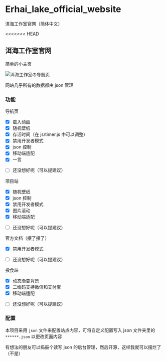 # Erhai_lake_official_website

洱海工作室官网（简体中文）

<<<<<<< HEAD
<p><strong><h2>洱海工作室官网</h2></strong>简单的小主页</p>

![洱海工作室の导航页](https://erhai-lake.github.io/Erhai_lake_official_website/)

网站几乎所有的数据都由 json 管理

### 功能

导航页

- [x] 载入动画
- [x] 随机壁纸
- [x] 存活时间（在 js/timer.js 中可以调整）
- [x] 禁用开发者模式
- [x] json 控制
- [x] 移动端适配
- [x] 一言

* [ ] 还没想好呢（可以提建议）

项目站

- [x] 随机壁纸
- [x] json 控制
- [x] 禁用开发者模式
- [x] 图片滚动
- [x] 移动端适配

* [ ] 还没想好呢（可以提建议）

官方文档（摆了摆了）

- [x] 禁用开发者模式

* [ ] 还没想好呢（可以提建议）

投食站

- [x] 动态渐变背景
- [x] 二维码支持微信和支付宝
- [x] 移动端适配

* [ ] 还没想好呢（可以提建议）

### 配置

本项目采用 `json` 文件来配置站点内容，可将自定义配置写入 json 文件夹里的 `******.json` 以更改页面内容

有想法的朋友可以捣鼓个读写 json 的后台管理，然后开源，这样我就可以摆烂了（不是）

<!-- <details>
<summary>配置说明</summary>

/json/index.json

{
    "title": "网页标题",
    "icon": "图标",（填图片名字要加后缀，图标放在 /images/logo/ 里）
    "background_url": "背景图片API",（推荐两个二刺猿的API https://api.ixiaowai.cn/api/api.php  http://www.dmoe.cc/random.php）
    "hitokotoAPI":"https://v1.hitokoto.cn",
    "load_title": [
        "加载动画主标题",
        "加载动画副标题"
    ],
    "navigation_title": [
        "导航栏1标题",
        "导航栏2标题",
        "导航栏3标题"
    ],
    "label_title": [
        "标签1主标题",
        "标签2主标题",
        "标签3主标题"
    ],
    "navigation": [
        "导航按钮1标题",
        "导航按钮1链接",
        "导航按钮2标题",
        "导航按钮2链接",
        "导航按钮3标题",
        "导航按钮3链接",
        "导航按钮4标题",
        "导航按钮4链接",
        "导航按钮5标题",
        "导航按钮5链接",
        "导航按钮6标题",
        "导航按钮6链接"
    ]
}

/json/project.json

{
    "title": "网页标题",
    "icon": "图标",（填图片名字要加后缀，图标放在 /images/logo/ 里）
    "background_url": "背景图片API",（推荐两个二刺猿的API https://api.ixiaowai.cn/api/api.php  http://www.dmoe.cc/random.php）
    "background1": [
        "项目1的图片",（填图片名字要加后缀，图标放在 /images/project/ 里）
        "项目1的主标题",
        "项目1的副标题",
        "项目1的链接"
    ],
    "background2": [
        "项目2的图片",（填图片名字要加后缀，图标放在 /images/project/ 里）
        "项目2的主标题",
        "项目2的副标题",
        "项目2的链接"
    ],
    "background3": [
        "项目3的图片",（填图片名字要加后缀，图标放在 /images/project/ 里）
        "项目3的主标题",
        "项目3的副标题",
        "项目3的链接"
    ],
    "background4": [
        "项目4的图片",（填图片名字要加后缀，图标放在 /images/project/ 里）
        "项目4的主标题",
        "项目4的副标题",
        "项目4的链接"
    ],
    "background5": [
        "项目5的图片",（填图片名字要加后缀，图标放在 /images/project/ 里）
        "项目5的主标题",
        "项目5的副标题",
        "项目5的链接"
    ]
}
</details> -->